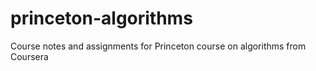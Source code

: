 # princeton-algorithms
Course notes and assignments for Princeton course on algorithms from Coursera
